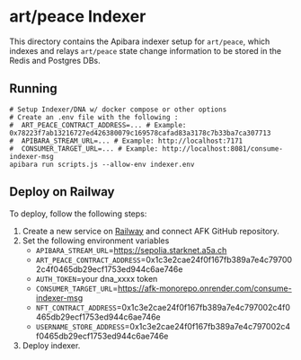 # art/peace Indexer

This directory contains the Apibara indexer setup for `art/peace`, which indexes and relays `art/peace` state change information to be stored in the Redis and Postgres DBs.

## Running

```
# Setup Indexer/DNA w/ docker compose or other options
# Create an .env file with the following :
#  ART_PEACE_CONTRACT_ADDRESS=... # Example: 0x78223f7ab13216727ed426380079c169578cafad83a3178c7b33ba7ca307713
#  APIBARA_STREAM_URL=... # Example: http://localhost:7171
#  CONSUMER_TARGET_URL=... # Example: http://localhost:8081/consume-indexer-msg
apibara run scripts.js --allow-env indexer.env
```

## Deploy on Railway
To deploy, follow the following steps:

1.  Create a new service on [Railway](https://railway.app/) and connect AFK GitHub repository.
2.  Set the following environment variables
    -   `APIBARA_STREAM_URL`=https://sepolia.starknet.a5a.ch
    -   `ART_PEACE_CONTRACT_ADDRESS`=0x1c3e2cae24f0f167fb389a7e4c797002c4f0465db29ecf1753ed944c6ae746e
    -   `AUTH_TOKEN`=your dna_xxxx token
    -   `CONSUMER_TARGET_URL`=https://afk-monorepo.onrender.com/consume-indexer-msg
    -   `NFT_CONTRACT_ADDRESS`=0x1c3e2cae24f0f167fb389a7e4c797002c4f0465db29ecf1753ed944c6ae746e
    -   `USERNAME_STORE_ADDRESS`=0x1c3e2cae24f0f167fb389a7e4c797002c4f0465db29ecf1753ed944c6ae746e
3.  Deploy indexer.